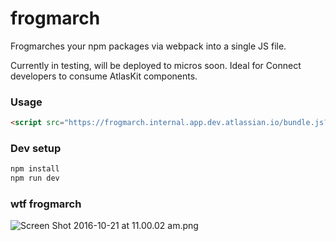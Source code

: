# frogmarch

Frogmarches your npm packages via webpack into a single JS file.

Currently in testing, will be deployed to micros soon. Ideal for Connect developers to consume AtlasKit components.

### Usage

```html
<script src="https://frogmarch.internal.app.dev.atlassian.io/bundle.js?packages=ak-navigation@11.2.1,ak-button@1.6.0"></script>
```

### Dev setup

```bash
npm install
npm run dev
```

### wtf frogmarch

![Screen Shot 2016-10-21 at 11.00.02 am.png](https://bitbucket.org/repo/qbqoG9/images/3560229856-Screen%20Shot%202016-10-21%20at%2011.00.02%20am.png)